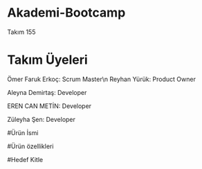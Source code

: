 # Akademi-Bootcamp

Takım 155

# Takım Üyeleri
Ömer Faruk Erkoç: Scrum Master\n
Reyhan Yürük: Product Owner

Aleyna Demirtaş: Developer

EREN CAN METİN: Developer

Züleyha Şen: Developer

#Ürün İsmi

#Ürün özellikleri

#Hedef Kitle
